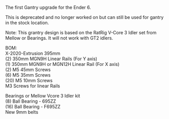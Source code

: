 The first Gantry upgrade for the Ender 6.

This is deprecated and no longer worked on but can still be used for gantry in the stock location.

Note: This grantry design is based on the RatRig V-Core 3 Idler set from Mellow or Bearings. It will not work with GT2 idlers.

BOM:  <br />
X-2020-Extrusion 395mm  <br />
(2) 350mm MGN9H Linear Rails (For Y axis)  <br />
(1) 350mm MGN9H or MGN12H Linear Rail (For X axis)  <br />
(2) M5 45mm Screws  <br />
(6) M5 35mm Screws  <br />
(20) M5 10mm Screws  <br />
M3 Screws for linear Rails  <br />

Bearings or Mellow Vcore 3 Idler kit  <br />
(8) Ball Bearing - 695ZZ  <br />
(16) Ball Bearing - F695ZZ  <br />
New 9mm belts  <br />
